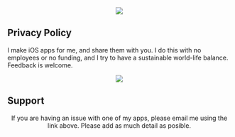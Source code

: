 <center>
<img src="http://andrew.farquharson.co.nz/appicons.png">
</center>

## Privacy Policy 
I make iOS apps for me, and share them with you. I do this with no employees or no funding, and I try to have a sustainable world-life balance. 
Feedback is welcome.

<center>
<a href="https://itunes.apple.com/nz/developer/andrew-farquharson/id852921471&amp;ct=site-mainsite">
<img src="http://andrew.farquharson.co.nz/appstore.svg">
</a>
</center>

## Support
<center>
If you are having an issue with one of my apps, please email me using the link above.
Please add as much detail as posible. 
</center>
